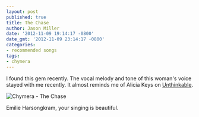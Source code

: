 ```yaml
---
layout: post
published: true
title: The Chase
author: Jason Miller
date: '2012-11-09 19:14:17 -0800'
date_gmt: '2012-11-09 23:14:17 -0800'
categories:
- recommended songs
tags:
- chymera
---
```


I found this gem recently. The vocal melody and tone of this woman's voice
stayed with me recently. It almost reminds me of Alicia Keys on
[Unthinkable].

[Unthinkable]: http://www.youtube.com/watch?v=HhuGQUZJot8

![Chymera - The Chase](//www.youtube.com/watch?v=CCAXusH0r4g)

Emilie Harsongkram, your singing is beautiful.

